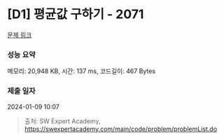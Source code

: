 # [D1] 평균값 구하기 - 2071 

[문제 링크](https://swexpertacademy.com/main/code/problem/problemDetail.do?contestProbId=AV5QRnJqA5cDFAUq) 

### 성능 요약

메모리: 20,948 KB, 시간: 137 ms, 코드길이: 467 Bytes

### 제출 일자

2024-01-09 10:07



> 출처: SW Expert Academy, https://swexpertacademy.com/main/code/problem/problemList.do